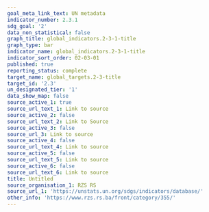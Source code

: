 ```yaml
---
goal_meta_link_text: UN metadata
indicator_number: 2.3.1
sdg_goal: '2'
data_non_statistical: false
graph_title: global_indicators.2-3-1-title
graph_type: bar
indicator_name: global_indicators.2-3-1-title
indicator_sort_order: 02-03-01
published: true
reporting_status: complete
target_name: global_targets.2-3-title
target_id: '2.3'
un_designated_tier: '1'
data_show_map: false
source_active_1: true
source_url_text_1: Link to source
source_active_2: false
source_url_text_2: Link to Source
source_active_3: false
source_url_3: Link to source
source_active_4: false
source_url_text_4: Link to source
source_active_5: false
source_url_text_5: Link to source
source_active_6: false
source_url_text_6: Link to source
title: Untitled
source_organisation_1: RZS RS
source_url_1: 'https://unstats.un.org/sdgs/indicators/database/'
other_info: 'https://www.rzs.rs.ba/front/category/355/'
---
```

